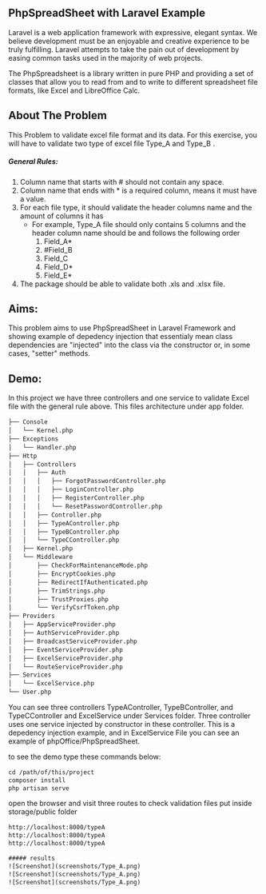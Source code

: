 ## PhpSpreadSheet with Laravel Example

Laravel is a web application framework with expressive, elegant syntax. We believe development must be an enjoyable and creative experience to be truly fulfilling. Laravel attempts to take the pain out of development by easing common tasks used in the majority of web projects.

The PhpSpreadsheet is a library written in pure PHP and providing a set of classes that allow you to read from and to write to different spreadsheet file formats, like Excel and LibreOffice Calc.

## About The Problem
This Problem to	validate excel file format and its data. For this exercise, you will have to validate two type of excel file Type_A and Type_B .

##### General Rules:
1. Column name that starts with # should not contain	any space.
2. Column name that	ends with  * is a required column, means it must have a value.
3. For each	file type, it should validate the header columns name and the amount of columns	it has
    - For example, Type_A file should only contains 5 columns and the header column name should be and follows the following order
        1. Field_A*
        2. #Field_B
        3. Field_C
        4. Field_D*
        5. Field_E*
4. The package should be able to validate both .xls and .xlsx file.

## Aims:
This problem aims to use PhpSpreadSheet in Laravel Framework and showing example of depedency injection that essentialy mean  class dependencies are "injected" into the class via the constructor or, in some cases, "setter" methods.

## Demo:
In this project we have three controllers and one service to validate Excel file  with the general rule above. This files architecture under app folder.
```bash
├── Console
│   └── Kernel.php
├── Exceptions
│   └── Handler.php
├── Http
│   ├── Controllers
│   │   ├── Auth
│   │   │   ├── ForgotPasswordController.php
│   │   │   ├── LoginController.php
│   │   │   ├── RegisterController.php
│   │   │   └── ResetPasswordController.php
│   │   ├── Controller.php
│   │   ├── TypeAController.php
│   │   ├── TypeBController.php
│   │   └── TypeCController.php
│   ├── Kernel.php
│   └── Middleware
│       ├── CheckForMaintenanceMode.php
│       ├── EncryptCookies.php
│       ├── RedirectIfAuthenticated.php
│       ├── TrimStrings.php
│       ├── TrustProxies.php
│       └── VerifyCsrfToken.php
├── Providers
│   ├── AppServiceProvider.php
│   ├── AuthServiceProvider.php
│   ├── BroadcastServiceProvider.php
│   ├── EventServiceProvider.php
│   ├── ExcelServiceProvider.php
│   └── RouteServiceProvider.php
├── Services
│   └── ExcelService.php
└── User.php

```
You can see three controllers TypeAController, TypeBController, and TypeCController and ExcelService under Services folder. Three controller uses one service injected by constructor in these controller. This is a depedency injection example, and in ExcelService File you can see an example of phpOffice/PhpSpreadSheet.

to see the demo type these commands below:
```
cd /path/of/this/project
composer install
php artisan serve
```
open the browser and visit three routes to check validation files put inside storage/public folder
```
http://localhost:8000/typeA
http://localhost:8000/typeA
http://localhost:8000/typeA
```
    ##### results
    ![Screenshot](screenshots/Type_A.png)
    ![Screenshot](screenshots/Type_A.png)
    ![Screenshot](screenshots/Type_A.png)
    

